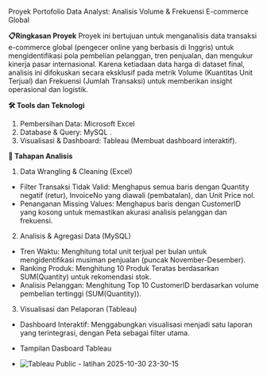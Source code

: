 Proyek Portofolio Data Analyst: Analisis Volume & Frekuensi E-commerce Global


**📋Ringkasan Proyek**
Proyek ini bertujuan untuk menganalisis data transaksi e-commerce global (pengecer online yang berbasis di Inggris) untuk mengidentifikasi pola pembelian pelanggan, tren penjualan, dan mengukur kinerja pasar internasional.
Karena ketiadaan data harga di dataset final, analisis ini difokuskan secara eksklusif pada metrik Volume (Kuantitas Unit Terjual) dan Frekuensi (Jumlah Transaksi) untuk memberikan insight operasional dan logistik.


**🛠️ Tools dan Teknologi**
1. Pembersihan Data: Microsoft Excel
2. Database & Query: MySQL .
3. Visualisasi & Dashboard: Tableau (Membuat dashboard interaktif).


**🚀 Tahapan Analisis**
1.  Data Wrangling & Cleaning (Excel)
   - Filter Transaksi Tidak Valid: Menghapus semua baris dengan Quantity negatif (retur), InvoiceNo yang diawali  (pembatalan), dan Unit Price nol.
   - Penanganan Missing Values: Menghapus baris dengan CustomerID yang kosong untuk memastikan akurasi analisis pelanggan dan frekuensi.
2.  Analisis & Agregasi Data (MySQL)
   - Tren Waktu: Menghitung total unit terjual per bulan untuk mengidentifikasi musiman penjualan (puncak November-Desember).
   - Ranking Produk: Menghitung 10 Produk Teratas berdasarkan SUM(Quantity) untuk rekomendasi stok.
   - Analisis Pelanggan: Menghitung Top 10 CustomerID berdasarkan volume pembelian tertinggi (SUM(Quantity)).
3.  Visualisasi dan Pelaporan (Tableau)
   - Dashboard Interaktif: Menggabungkan visualisasi menjadi satu laporan yang terintegrasi, dengan Peta sebagai filter utama.

   - Tampilan Dasboard Tableau
   - ![Tableau Public - latihan 2025-10-30 23-30-15](https://github.com/user-attachments/assets/6437883a-fe1e-4116-8b9c-1142364ce47c)
